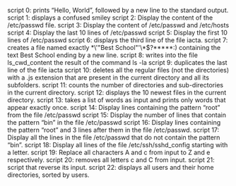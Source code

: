 script 0:  prints “Hello, World”, followed by a new line to the standard output.
script 1:  displays a confused smiley
script 2: Display the content of the /etc/passwd file.
script 3: Display the content of /etc/passwd and /etc/hosts
script 4: Display the last 10 lines of /etc/passwd
script 5: Display the first 10 lines of /etc/passwd
script 6: displays the third line of the file iacta.
script 7:  creates a file named exactly \*\\'"Best School"\'\\*$\?\*\*\*\*\*:) containing the text Best School ending by a new line.
script 8: writes into the file ls_cwd_content the result of the command ls -la
script 9: duplicates the last line of the file iacta
script 10: deletes all the regular files (not the directories) with a .js extension that are present in the current directory and all its subfolders.
script 11: counts the number of directories and sub-directories in the current directory.
script 12: displays the 10 newest files in the current directory.
script 13: takes a list of words as input and prints only words that appear exactly once.
script 14: Display lines containing the pattern “root” from the file /etc/passwd
script 15: Display the number of lines that contain the pattern “bin” in the file /etc/passwd
script 16: Display lines containing the pattern “root” and 3 lines after them in the file /etc/passwd.
script 17: Display all the lines in the file /etc/passwd that do not contain the pattern “bin”.
script 18: Display all lines of the file /etc/ssh/sshd_config starting with a letter.
script 19: Replace all characters A and c from input to Z and e respectively.
script 20: removes all letters c and C from input.
script 21: script that reverse its input.
script 22: displays all users and their home directories, sorted by users.
